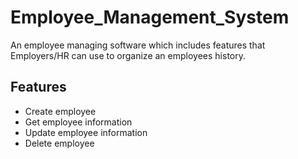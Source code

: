 # Employee_Management_System

An employee managing software which includes features that Employers/HR can use to organize an employees history. 

## Features
* Create employee
* Get employee information
* Update employee information
* Delete employee

